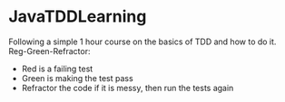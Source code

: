 # JavaTDDLearning
Following a simple 1 hour course on the basics of TDD and how to do it.
Reg-Green-Refractor:
- Red is a failing test
- Green is making the test pass
- Refractor the code if it is messy, then run the tests again

